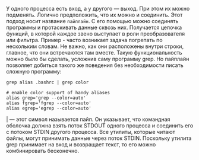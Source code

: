У одного процесса есть вход, а у другого — выход. При этом их можно подменять. Логично предположить, что их можно и соединить. Этот подход носит название `пайплайн`.
С его помощью можно соединять программы и протаскивать данные сквозь них. Получается цепочка функций, в которой каждое звено выступает в роли преобразователя или фильтра.
Пример - часто возникает задача погрепать по нескольким словам. Не важно, как они расположены внутри строки, главное, что они встречаются там вместе. 
Такую функциональность можно было бы сделать, усложнив саму программу grep. Но пайплайн позволяет добиться такого же поведения без необходимости писать сложную программу:
```
grep alias .bashrc | grep color

# enable color support of handy aliases
alias grep='grep --color=auto'
alias fgrep='fgrep --color=auto'
alias egrep='egrep --color=auto'

```

| — этот символ называется пайп. Он указывает, что командная оболочка должна взять поток STDOUT одного процесса и соединить его с потоком STDIN другого процесса. 
Все утилиты, которые читают файлы, могут принимать данные через поток STDIN. Поскольку утилита grep принимает на вход и возвращает текст, то его можно комбинировать бесконечно.

